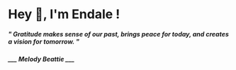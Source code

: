 <h1 title="head"> Hey 👋, I'm Endale !</h1>

**<h5><i>" Gratitude makes sense of our past, brings peace for today, and creates a vision for tomorrow. "</i></h5>**

*<b>___ Melody Beattie ___</b>*
